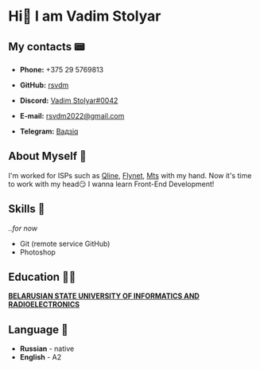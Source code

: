 # Hi:wave:	I am Vadim Stolyar

## My contacts :pager:
 - __Phone:__ +375 29 5769813
 
 - __GitHub:__ [rsvdm](https://github.com/rsvdm)
 
 - __Discord:__ [Vadim Stolyar#0042](https://discordapp.com/users/981597139161460766/) 
 
 - __E-mail:__ rsvdm2022@gmail.com
 
 - __Telegram:__ [Вадзiq](t.me/Megu_next)
 
## About Myself :hugs:
I'm worked for ISPs such as [Qline](https://qline.by/), [Flynet](https://flynet.by/), [Mts](https://www.mts.by/) with my hand. 
Now it's time to work with my head:smirk:	I wanna learn Front-End Development!

## Skills :muscle:	
_..for now_
 - Git (remote service GitHub)
 - Photoshop
 
 ## Education :student:	
 [**BELARUSIAN STATE UNIVERSITY OF INFORMATICS AND RADIOELECTRONICS**](https://www.bsuir.by/)
 
 ## Language :speak_no_evil:	
  - **Russian** - native
  - **English** - A2
